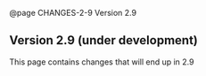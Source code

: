 @page CHANGES-2-9 Version 2.9
  
## Version 2.9 (under development)

This page contains changes that will end up in 2.9


